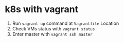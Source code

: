 # k8s with vagrant

1. Run `vagrant up` command at `Vagrantfile` Location
2. Check VMs status with `vagrant status`
3. Enter master with `vagrant ssh master`
